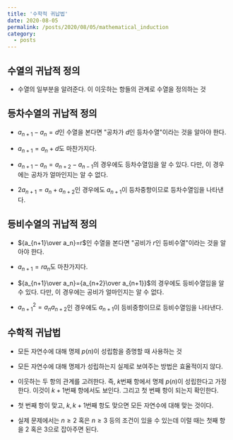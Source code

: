 ```yaml
---
title: '수학적 귀납법'
date: 2020-08-05
permalink: /posts/2020/08/05/mathematical_induction
category:
  - posts
---
```


## 수열의 귀납적 정의
- 수열의 일부분을 알려준다. 이 이웃하는 항들의 관계로 수열을 정의하는 것

## 등차수열의 귀납적 정의
- $a_{n+1}-a_n=d$인 수열을 본다면 "공차가 $d$인 등차수열"이라는 것을 알아야 한다.

- $a_{n+1}=a_n+d$도 마찬가지다.

- $a_{n+1}-a_n=a_{n+2}-a_{n-1}$의 경우에도 등차수열임을 알 수 있다. 다만, 이 경우에는 공차가 얼마인지는 알 수 없다.

- $2a_{n+1}=a_n+a_{n+2}$인 경우에도 $a_{n+1}$이 등차중항이므로 등차수열임을 나타낸다.

## 등비수열의 귀납적 정의
- ${a_{n+1}\over a_n}=r$인 수열을 본다면 "공비가 $r$인 등비수열"이라는 것을 알아야 한다.

- $a_{n+1}=ra_n$도 마찬가지다.

- ${a_{n+1}\over a_n}={a_{n+2}\over a_{n+1}}$의 경우에도 등비수열임을 알 수 있다. 다만, 이 경우에는 공비가 얼마인지는 알 수 없다.

- $a_{n+1}^2=a_na_{n+2}$인 경우에도 $a_{n+1}$이 등비중항이므로 등비수열임을 나타낸다.

## 수학적 귀납법
- 모든 자연수에 대해 명제 $p(n)$이 성립함을 증명할 때 사용하는 것

- 모든 자연수에 대해 명제가 성립하는지 실제로 보여주는 방법은 효율적이지 않다.

- 이웃하는 두 항의 관계를 고려한다. 즉, $k$번째 항에서 명제 $p(n)$이 성립한다고 가정한다. 이것이 $k+1$번째 항에서도 보인다. 그리고 첫 번째 항이 되는지 확인한다.

- 첫 번째 항이 맞고, $k, k+1$번째 항도 맞으면 모든 자연수에 대해 맞는 것이다.

- 실제 문제에서는 $n\ge2$ 혹은 $n\ge3$ 등의 조건이 있을 수 있는데 이럴 때는 첫째 항을 2 혹은 3으로 잡아주면 된다.